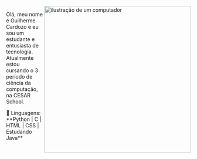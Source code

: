 <img src="https://raw.githubusercontent.com/MicaelliMedeiros/micaellimedeiros/master/image/computer-illustration.png" alt="ilustração de um computador" min-width="400px" max-width="400px" width="400px" align="right">

<p align="left"> 
  Olá, meu nome é Guilherme Cardozo e eu sou um estudante e entusiasta de tecnologia.<br>
  Atualmente estou cursando o 3 período de ciência da computação, na CESAR School.
</p>

<p align="left">
  🦄 Linguagens: **Python | C | HTML | CSS | Estudando Java**
</p>
